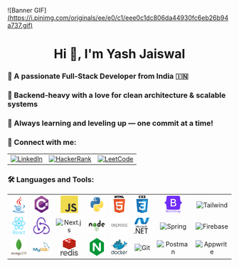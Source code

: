 ![Banner GIF][(https://i.pinimg.com/originals/ee/e0/c1/eee0c1dc806da44930fc6eb26b94a737.gif)](https://i.pinimg.com/originals/90/70/32/9070324cdfc07c68d60eed0c39e77573.gif)


<h1 align="center">Hi 👋, I'm Yash Jaiswal</h1>
<h3 align="left">🎯 A passionate Full-Stack Developer from India 🇮🇳 </h3>
<h3 align="left">🧠 Backend-heavy with a love for clean architecture & scalable systems </h3>
<h3 align="left">🚀 Always learning and leveling up — one commit at a time!</h3>

<h3 align="left">🔗 Connect with me:</h3>

<table>
  <tr>
    <td align="center">
      <a href="https://linkedin.com/in/yashj180402" target="_blank">
        <img src="https://raw.githubusercontent.com/rahuldkjain/github-profile-readme-generator/master/src/images/icons/Social/linked-in-alt.svg" alt="LinkedIn" width="40" height="40"/>
      </a>
    </td>
    <td align="center">
      <a href="https://www.hackerrank.com/yashj180402" target="_blank">
        <img src="https://raw.githubusercontent.com/rahuldkjain/github-profile-readme-generator/master/src/images/icons/Social/hackerrank.svg" alt="HackerRank" width="40" height="40"/>
      </a>
    </td>
    <td align="center">
      <a href="https://www.leetcode.com/_yashhh" target="_blank">
        <img src="https://raw.githubusercontent.com/rahuldkjain/github-profile-readme-generator/master/src/images/icons/Social/leet-code.svg" alt="LeetCode" width="40" height="40"/>
      </a>
    </td>
  </tr>
</table>


<h3 align="left">🛠️ Languages and Tools:</h3>

<table>
  <tr>
    <td align="center">
      <img src="https://raw.githubusercontent.com/devicons/devicon/master/icons/java/java-original.svg" width="40" height="40" alt="Java" />
    </td>
    <td align="center">
      <img src="https://raw.githubusercontent.com/devicons/devicon/master/icons/csharp/csharp-original.svg" width="40" height="40" alt="C#" />
    </td>
    <td align="center">
      <img src="https://raw.githubusercontent.com/devicons/devicon/master/icons/javascript/javascript-original.svg" width="40" height="40" alt="JavaScript" />
    </td>
    <td align="center">
      <img src="https://raw.githubusercontent.com/devicons/devicon/master/icons/python/python-original.svg" width="40" height="40" alt="Python" />
    </td>
    <td align="center">
      <img src="https://raw.githubusercontent.com/devicons/devicon/master/icons/html5/html5-original-wordmark.svg" width="40" height="40" alt="HTML5" />
    </td>
    <td align="center">
      <img src="https://raw.githubusercontent.com/devicons/devicon/master/icons/css3/css3-original-wordmark.svg" width="40" height="40" alt="CSS3" />
    </td>
    <td align="center">
      <img src="https://raw.githubusercontent.com/devicons/devicon/master/icons/bootstrap/bootstrap-plain-wordmark.svg" width="40" height="40" alt="Bootstrap" />
    </td>
    <td align="center">
      <img src="https://www.vectorlogo.zone/logos/tailwindcss/tailwindcss-icon.svg" width="40" height="40" alt="Tailwind" />
    </td>
  </tr>
  <tr>
    <td align="center">
      <img src="https://raw.githubusercontent.com/devicons/devicon/master/icons/react/react-original-wordmark.svg" width="40" height="40" alt="React" />
    </td>
    <td align="center">
      <img src="https://raw.githubusercontent.com/devicons/devicon/master/icons/redux/redux-original.svg" width="40" height="40" alt="Redux" />
    </td>
    <td align="center">
      <img src="https://cdn.worldvectorlogo.com/logos/nextjs-2.svg" width="40" height="40" alt="Next.js" />
    </td>
    <td align="center">
      <img src="https://raw.githubusercontent.com/devicons/devicon/master/icons/nodejs/nodejs-original-wordmark.svg" width="40" height="40" alt="Node.js" />
    </td>
    <td align="center">
      <img src="https://raw.githubusercontent.com/devicons/devicon/master/icons/express/express-original-wordmark.svg" width="40" height="40" alt="Express" />
    </td>
    <td align="center">
      <img src="https://raw.githubusercontent.com/devicons/devicon/master/icons/dot-net/dot-net-original-wordmark.svg" width="40" height="40" alt=".NET" />
    </td>
    <td align="center">
      <img src="https://www.vectorlogo.zone/logos/springio/springio-icon.svg" width="40" height="40" alt="Spring" />
    </td>
    <td align="center">
      <img src="https://www.vectorlogo.zone/logos/firebase/firebase-icon.svg" width="40" height="40" alt="Firebase" />
    </td>
  </tr>
  <tr>
    <td align="center">
      <img src="https://raw.githubusercontent.com/devicons/devicon/master/icons/mongodb/mongodb-original-wordmark.svg" width="40" height="40" alt="MongoDB" />
    </td>
    <td align="center">
      <img src="https://raw.githubusercontent.com/devicons/devicon/master/icons/mysql/mysql-original-wordmark.svg" width="40" height="40" alt="MySQL" />
    </td>
    <td align="center">
      <img src="https://raw.githubusercontent.com/devicons/devicon/master/icons/redis/redis-original-wordmark.svg" width="40" height="40" alt="Redis" />
    </td>
    <td align="center">
      <img src="https://raw.githubusercontent.com/devicons/devicon/master/icons/nginx/nginx-original.svg" width="40" height="40" alt="Nginx" />
    </td>
    <td align="center">
      <img src="https://raw.githubusercontent.com/devicons/devicon/master/icons/docker/docker-original-wordmark.svg" width="40" height="40" alt="Docker" />
    </td>
    <td align="center">
      <img src="https://www.vectorlogo.zone/logos/git-scm/git-scm-icon.svg" width="40" height="40" alt="Git" />
    </td>
    <td align="center">
      <img src="https://www.vectorlogo.zone/logos/getpostman/getpostman-icon.svg" width="40" height="40" alt="Postman" />
    </td>
    <td align="center">
      <img src="https://www.vectorlogo.zone/logos/appwriteio/appwriteio-icon.svg" width="40" height="40" alt="Appwrite" />
    </td>
  </tr>
</table>

